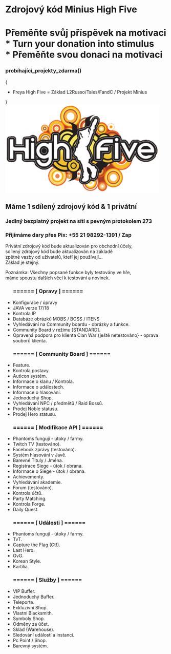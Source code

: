 <h1>Zdrojový kód Minius High Five</h1>

<div>
  <h1>Přeměňte svůj příspěvek na motivaci <br>  
  * Turn your donation into stimulus <br>   
  * Přeměňte svou donaci na motivaci</h1>
    <h3>probíhající_projekty_zdarma()</h3>
    {
    <ul>
    <li>Freya High Five = Základ L2Russo/Tales/FandC / Projekt Minius </li>
    </ul>
     }    
</div>
  
<img align="center" alt="Programátor" height="276" width="480" src="https://github.com/DiabolosCZ/L2Minius/blob/main/logoh5.png">
<h2>Máme 1 sdílený zdrojový kód & 1 privátní</h2>

<h3>Jediný bezplatný projekt na síti s pevným protokolem 273</h3>
<h3>Přijímáme dary přes Pix: +55 21 98292-1391 / Zap</h3>
<p>
 Privátní zdrojový kód bude aktualizován pro obchodní účely, <br>
 sdílený zdrojový kód bude aktualizován na základě <br>
 zpětné vazby od uživatelů, kteří jej používají... <br>
 Základ je stejný.
</p>

<p>Poznámka: Všechny popsané funkce byly testovány ve hře, <br>
máme spoustu dalších věcí k testování a novinek.
</p>
<ul>
<h3>======   [ Opravy ] ======</h3>  
<li>Konfigurace / úpravy</li>
<li>JAVA verze 17/18</li>
<li>Kontrola IP</li>
<li>Databáze obrázků MOBS / BOSS / ITENS</li>
<li>Vyhledávání na Community boardu - obrázky a funkce.</li>
<li>Community Board v režimu [STANDARD].</li>
<li>Opravená podpora pro klienta Clan War {ještě netestováno} - oprava souborů klienta.</li>
</ul>

<ul>
<h3>======   [ Community Board ] ======</h3>  
<li>Feature.</li>
<li>Kontrola postavy.</li>
<li>Auticon systém.</li>
<li>Informace o klanu / Kontrola.</li>
<li>Informace o událostech.</li>
<li>Informace o hlasování.</li>
<li>Jednoduchý Shop.</li>
<li>Vyhledávání NPC / předmětů / Raid Bossů.</li>
<li>Prodej Noble statusu.</li>
<li>Prodej Hero statusu.</li>
</ul>

<ul>
<h3>======   [ Modifikace API ] ======</h3>  
<li>Phantoms fungují - útoky / farmy.</li>
<li>Twitch TV (testováno).</li>
<li>Facebook zprávy (testováno).</li>
<li>Systém hlasování v Javě.</li>
<li>Barevné Tituly / Jména.</li>
<li>Registrace Siege - útok / obrana.</li>
<li>Informace o Siege - útok / obrana.</li>
<li>Achievementy.</li>
<li>Vyhledávání akademie.</li>
<li>Forum (testováno).</li>
<li>Kontrola účtů.</li>
<li>Party Matching.</li>
<li>Kontrola Forge.</li>
<li>Daily Quest.</li>
</ul>

<ul>
<h3>======   [ Události ] ======</h3>  
<li>Phantoms fungují - útoky / farmy.</li>
<li>TvT.</li>
<li>Capture the Flag (Ctf).</li>
<li>Last Hero.</li>
<li>GvG.</li>
<li>Korean Style.</li>
<li>Kartilia.</li>
</ul>

<ul>
<h3>======   [ Služby ] ======</h3>  
<li>VIP Buffer.</li>
<li>Jednoduchý Buffer.</li>
<li>Teleporte.</li>
<li>Exkluzivní Shop.</li>
<li>Vlastní Blacksmith.</li>
<li>Symboly Shop.</li>
<li>Odměny za účet.</li>
<li>Sklad (Warehouse).</li>
<li>Sledování událostí a instancí.</li>
<li>Pc Point / Shop.</li>
<li>Barevný systém.</li>
</ul>
